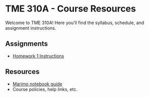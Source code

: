 # TME 310A - Course Resources

Welcome to TME 310A! Here you’ll find the syllabus, schedule, and assignment instructions.

## Assignments

- [Homework 1 Instructions](assignments/hw01/homework_01.md)

## Resources

- [Marimo notebook guide](resources/marimo_guide.md)
- Course policies, help links, etc.

